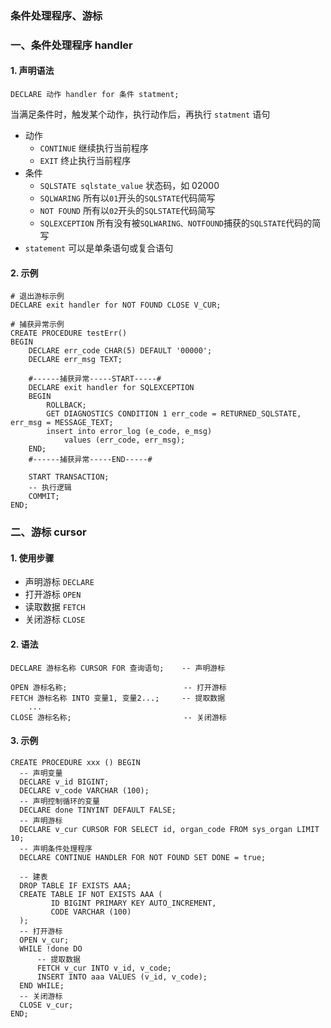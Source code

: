 ### 条件处理程序、游标
### 一、条件处理程序 handler
#### 1. 声明语法
```
DECLARE 动作 handler for 条件 statment;
```

当满足条件时，触发某个动作，执行动作后，再执行 `statment` 语句

* 动作
    * `CONTINUE`   继续执行当前程序
    * `EXIT`       终止执行当前程序
* 条件
    * `SQLSTATE sqlstate_value`  状态码，如 02000
    * `SQLWARING`                所有以`01`开头的`SQLSTATE`代码简写
    * `NOT FOUND`                 所有以`02`开头的`SQLSTATE`代码简写
    * `SQLEXCEPTION`             所有没有被`SQLWARING、NOTFOUND`捕获的`SQLSTATE`代码的简写
* `statement` 可以是单条语句或复合语句

#### 2. 示例
```
# 退出游标示例
DECLARE exit handler for NOT FOUND CLOSE V_CUR;

# 捕获异常示例
CREATE PROCEDURE testErr()
BEGIN
    DECLARE err_code CHAR(5) DEFAULT '00000';
    DECLARE err_msg TEXT;

    #------捕获异常-----START-----#
    DECLARE exit handler for SQLEXCEPTION
    BEGIN
        ROLLBACK;
        GET DIAGNOSTICS CONDITION 1 err_code = RETURNED_SQLSTATE, err_msg = MESSAGE_TEXT;
        insert into error_log (e_code, e_msg) 
            values (err_code, err_msg);
    END;
    #------捕获异常-----END-----#
   
    START TRANSACTION; 
    -- 执行逻辑
    COMMIT; 
END;
```


### 二、游标 cursor
#### 1. 使用步骤
* 声明游标   `DECLARE`
* 打开游标  `OPEN`
* 读取数据  `FETCH`
* 关闭游标  `CLOSE`

#### 2. 语法
```
DECLARE 游标名称 CURSOR FOR 查询语句;    -- 声明游标
       
OPEN 游标名称;                          -- 打开游标
FETCH 游标名称 INTO 变量1, 变量2...;     -- 提取数据
    ...
CLOSE 游标名称;                         -- 关闭游标
```



#### 3. 示例
```
CREATE PROCEDURE xxx () BEGIN
  -- 声明变量
  DECLARE v_id BIGINT;
  DECLARE v_code VARCHAR (100);
  -- 声明控制循环的变量
  DECLARE done TINYINT DEFAULT FALSE;
  -- 声明游标
  DECLARE v_cur CURSOR FOR SELECT id, organ_code FROM sys_organ LIMIT 10;
  -- 声明条件处理程序
  DECLARE CONTINUE HANDLER FOR NOT FOUND SET DONE = true;
  
  -- 建表
  DROP TABLE IF EXISTS AAA;
  CREATE TABLE IF NOT EXISTS AAA ( 
         ID BIGINT PRIMARY KEY AUTO_INCREMENT, 
         CODE VARCHAR (100) 
  );
  -- 打开游标
  OPEN v_cur;
  WHILE !done DO
      -- 提取数据
      FETCH v_cur INTO v_id, v_code;
      INSERT INTO aaa VALUES (v_id, v_code);
  END WHILE;
  -- 关闭游标
  CLOSE v_cur;
END;
```
